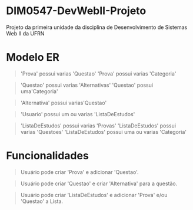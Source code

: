 # DIM0547-DevWebII-Projeto
Projeto da primeira unidade da disciplina de Desenvolvimento de Sistemas Web II da UFRN


# Modelo ER

> 'Prova' possui varias 'Questao'
> 'Prova' possui varias 'Categoria'  

> 'Questao' possui varias 'Alternativas'
> 'Questao' possui uma'Categoria'  

> 'Alternativa' possui varias'Questao'  

> 'Usuario' possui um ou varias 'ListaDeEstudos'  

>'ListaDeEstudos' possui varias 'Provas'
>'ListaDeEstudos' possui varias 'Questoes'
>'ListaDeEstudos' possui uma ou varias 'Categoria'


# Funcionalidades

> Usuário pode criar 'Prova' e adicionar 'Questao'.

> Usuário pode criar 'Questao' e criar 'Alternativa' para a questão.

> Usuário pode criar 'ListaDeEstudos' e adicionar 'Prova' e/ou 'Questao' a Lista.
